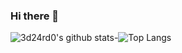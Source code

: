 ### Hi there 👋

<!--
**3d24rd0/3d24rd0** is a ✨ _special_ ✨ repository because its `README.md` (this file) appears on your GitHub profile.

Here are some ideas to get you started:

- 🔭 I’m currently working on ...
- 🌱 I’m currently learning ...
- 👯 I’m looking to collaborate on ...
- 🤔 I’m looking for help with ...
- 💬 Ask me about ...
- 📫 How to reach me: ...
- 😄 Pronouns: ...
- ⚡ Fun fact: ...
-->
![3d24rd0's github stats](https://github-readme-stats.vercel.app/api?username=3d24rd0&show_icons=true&theme=tokyonight&count_private=true&include_all_commits=true)-![Top Langs](https://github-readme-stats.vercel.app/api/top-langs/?username=3d24rd0&show_icons=true&theme=tokyonight&count_private=true&include_all_commits=tru)

